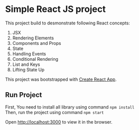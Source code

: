 # Simple React JS project

This project build to desmonstrate following React concepts:
1. JSX
2. Rendering Elements
3. Components and Props
4. State
5. Handling Events
6. Conditional Rendering
7. List and Keys
10. Lifting State Up

This project was bootstrapped with [Create React App](https://github.com/facebook/create-react-app).

## Run Project

First, You need to install all library using command `npm install` <br />
Then, run the project using command `npm start`<br />

Open [http://localhost:3000](http://localhost:3000) to view it in the browser.